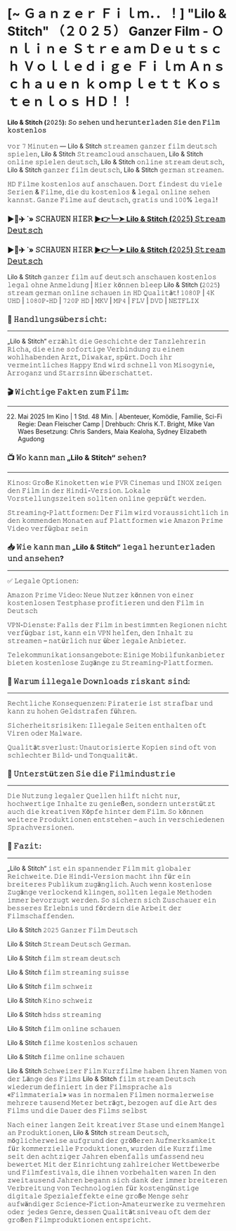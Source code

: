 # [~ Ｇａｎｚｅｒ Ｆｉｌｍ．．！] "Lilo & Stitch" （２０２５） Ganzer Film - Ｏｎｌｉｎｅ Ｓｔｒｅａｍ Ｄｅｕｔｓｃｈ Ｖｏｌｌｅｄｉｇｅ Ｆｉｌｍ Ａｎｓｃｈａｕｅｎ ｋｏｍｐｌｅｔｔ Ｋｏｓｔｅｎｌｏｓ ＨＤ！！


#### Lilo & Stitch (𝟸𝟶𝟸𝟻): 𝚂𝚘 𝚜𝚎𝚑𝚎𝚗 𝚞𝚗𝚍 𝚑𝚎𝚛𝚞𝚗𝚝𝚎𝚛𝚕𝚊𝚍𝚎𝚗 𝚂𝚒𝚎 𝚍𝚎𝚗 𝙵𝚒𝚕𝚖 𝚔𝚘𝚜𝚝𝚎𝚗𝚕𝚘𝚜

𝚟𝚘𝚛 𝟽 𝙼𝚒𝚗𝚞𝚝𝚎𝚗 — Lilo & Stitch  𝚜𝚝𝚛𝚎𝚊𝚖𝚎𝚗 𝚐𝚊𝚗𝚣𝚎𝚛 𝚏𝚒𝚕𝚖 𝚍𝚎𝚞𝚝𝚜𝚌𝚑 𝚜𝚙𝚒𝚎𝚕𝚎𝚗, Lilo & Stitch  𝚂𝚝𝚛𝚎𝚊𝚖𝚌𝚕𝚘𝚞𝚍 𝚊𝚗𝚜𝚌𝚑𝚊𝚞𝚎𝚗, Lilo & Stitch  𝚘𝚗𝚕𝚒𝚗𝚎 𝚜𝚙𝚒𝚎𝚕𝚎𝚗 𝚍𝚎𝚞𝚝𝚜𝚌𝚑, Lilo & Stitch  𝚘𝚗𝚕𝚒𝚗𝚎 𝚜𝚝𝚛𝚎𝚊𝚖 𝚍𝚎𝚞𝚝𝚜𝚌𝚑, Lilo & Stitch  𝚐𝚊𝚗𝚣𝚎𝚛 𝚏𝚒𝚕𝚖 𝚍𝚎𝚞𝚝𝚜𝚌𝚑, Lilo & Stitch  𝚐𝚎𝚛𝚖𝚊𝚗 𝚜𝚝𝚛𝚎𝚊𝚖𝚎𝚗.

𝙷𝙳 𝙵𝚒𝚕𝚖𝚎 𝚔𝚘𝚜𝚝𝚎𝚗𝚕𝚘𝚜 𝚊𝚞𝚏 𝚊𝚗𝚜𝚌𝚑𝚊𝚞𝚎𝚗. 𝙳𝚘𝚛𝚝 𝚏𝚒𝚗𝚍𝚎𝚜𝚝 𝚍𝚞 𝚟𝚒𝚎𝚕𝚎 𝚂𝚎𝚛𝚒𝚎𝚗 & 𝙵𝚒𝚕𝚖𝚎, 𝚍𝚒𝚎 𝚍𝚞 𝚔𝚘𝚜𝚝𝚎𝚗𝚕𝚘𝚜 & 𝚕𝚎𝚐𝚊𝚕 𝚘𝚗𝚕𝚒𝚗𝚎 𝚜𝚎𝚑𝚎𝚗 𝚔𝚊𝚗𝚗𝚜𝚝. 𝙶𝚊𝚗𝚣𝚎 𝙵𝚒𝚕𝚖𝚎 𝚊𝚞𝚏 𝚍𝚎𝚞𝚝𝚜𝚌𝚑, 𝚐𝚛𝚊𝚝𝚒𝚜 𝚞𝚗𝚍 𝟷𝟶𝟶% 𝚕𝚎𝚐𝚊𝚕!

### ▶️🔹✈️ ˙» 𝚂𝙲𝙷𝙰𝚄𝙴𝙽 𝙷𝙸𝙴𝚁 [▶️👉️╰┈➤ Lilo & Stitch (𝟸𝟶𝟸𝟻) 𝚂𝚝𝚛𝚎𝚊𝚖 𝙳𝚎𝚞𝚝𝚜𝚌𝚑](https://t.co/qlICe7GhHL)

### ▶️🔹✈️ ˙» 𝚂𝙲𝙷𝙰𝚄𝙴𝙽 𝙷𝙸𝙴𝚁 [▶️👉╰┈➤ Lilo & Stitch (𝟸𝟶𝟸𝟻) 𝚂𝚝𝚛𝚎𝚊𝚖 𝙳𝚎𝚞𝚝𝚜𝚌𝚑](https://t.co/qlICe7GhHL)

Lilo & Stitch 𝚐𝚊𝚗𝚣𝚎𝚛 𝚏𝚒𝚕𝚖 𝚊𝚞𝚏 𝚍𝚎𝚞𝚝𝚜𝚌𝚑 𝚊𝚗𝚜𝚌𝚑𝚊𝚞𝚎𝚗 𝚔𝚘𝚜𝚝𝚎𝚗𝚕𝚘𝚜 𝚕𝚎𝚐𝚊𝚕 𝚘𝚑𝚗𝚎 𝙰𝚗𝚖𝚎𝚕𝚍𝚞𝚗𝚐 | 𝙷𝚒𝚎𝚛 𝚔ö𝚗𝚗𝚎𝚗 𝚋𝚕𝚎𝚎𝚙 Lilo & Stitch (𝟸𝟶𝟸𝟻) 𝚜𝚝𝚛𝚎𝚊𝚖 𝚐𝚎𝚛𝚖𝚊𝚗 𝚘𝚗𝚕𝚒𝚗𝚎 𝚜𝚌𝚑𝚊𝚞𝚎𝚗 𝚒𝚗 𝙷𝙳 𝚀𝚞𝚊𝚕𝚒𝚝ä𝚝! 𝟷𝟶𝟾𝟶𝙿 | 𝟺𝙺 𝚄𝙷𝙳 | 𝟷𝟶𝟾𝟶𝙿-𝙷𝙳 | 𝟽𝟸𝟶𝙿 𝙷𝙳 | 𝙼𝙺𝚅 | 𝙼𝙿𝟺 | 𝙵𝙻𝚅 | 𝙳𝚅𝙳 | 𝙽𝙴𝚃𝙵𝙻𝙸𝚇

### 📌 𝙷𝚊𝚗𝚍𝚕𝚞𝚗𝚐𝚜ü𝚋𝚎𝚛𝚜𝚒𝚌𝚑𝚝:
---
„Lilo & Stitch“ 𝚎𝚛𝚣ä𝚑𝚕𝚝 𝚍𝚒𝚎 𝙶𝚎𝚜𝚌𝚑𝚒𝚌𝚑𝚝𝚎 𝚍𝚎𝚛 𝚃𝚊𝚗𝚣𝚕𝚎𝚑𝚛𝚎𝚛𝚒𝚗 𝚁𝚒𝚌𝚑𝚊, 𝚍𝚒𝚎 𝚎𝚒𝚗𝚎 𝚜𝚘𝚏𝚘𝚛𝚝𝚒𝚐𝚎 𝚅𝚎𝚛𝚋𝚒𝚗𝚍𝚞𝚗𝚐 𝚣𝚞 𝚎𝚒𝚗𝚎𝚖 𝚠𝚘𝚑𝚕𝚑𝚊𝚋𝚎𝚗𝚍𝚎𝚗 𝙰𝚛𝚣𝚝, 𝙳𝚒𝚠𝚊𝚔𝚊𝚛, 𝚜𝚙ü𝚛𝚝. 𝙳𝚘𝚌𝚑 𝚒𝚑𝚛 𝚟𝚎𝚛𝚖𝚎𝚒𝚗𝚝𝚕𝚒𝚌𝚑𝚎𝚜 𝙷𝚊𝚙𝚙𝚢 𝙴𝚗𝚍 𝚠𝚒𝚛𝚍 𝚜𝚌𝚑𝚗𝚎𝚕𝚕 𝚟𝚘𝚗 𝙼𝚒𝚜𝚘𝚐𝚢𝚗𝚒𝚎, 𝙰𝚛𝚛𝚘𝚐𝚊𝚗𝚣 𝚞𝚗𝚍 𝚂𝚝𝚊𝚛𝚛𝚜𝚒𝚗𝚗 ü𝚋𝚎𝚛𝚜𝚌𝚑𝚊𝚝𝚝𝚎𝚝.

### 🎬 𝚆𝚒𝚌𝚑𝚝𝚒𝚐𝚎 𝙵𝚊𝚔𝚝𝚎𝚗 𝚣𝚞𝚖 𝙵𝚒𝚕𝚖:
---
22. Mai 2025 Im Kino | 1 Std. 48 Min. | Abenteuer, Komödie, Familie, Sci-Fi
Regie: Dean Fleischer Camp | Drehbuch: Chris K.T. Bright, Mike Van Waes
Besetzung: Chris Sanders, Maia Kealoha, Sydney Elizabeth Agudong

### 📺 𝚆𝚘 𝚔𝚊𝚗𝚗 𝚖𝚊𝚗 „Lilo & Stitch“ 𝚜𝚎𝚑𝚎𝚗?
---
𝙺𝚒𝚗𝚘𝚜: 𝙶𝚛𝚘ß𝚎 𝙺𝚒𝚗𝚘𝚔𝚎𝚝𝚝𝚎𝚗 𝚠𝚒𝚎 𝙿𝚅𝚁 𝙲𝚒𝚗𝚎𝚖𝚊𝚜 𝚞𝚗𝚍 𝙸𝙽𝙾𝚇 𝚣𝚎𝚒𝚐𝚎𝚗 𝚍𝚎𝚗 𝙵𝚒𝚕𝚖 𝚒𝚗 𝚍𝚎𝚛 𝙷𝚒𝚗𝚍𝚒-𝚅𝚎𝚛𝚜𝚒𝚘𝚗. 𝙻𝚘𝚔𝚊𝚕𝚎 𝚅𝚘𝚛𝚜𝚝𝚎𝚕𝚕𝚞𝚗𝚐𝚜𝚣𝚎𝚒𝚝𝚎𝚗 𝚜𝚘𝚕𝚕𝚝𝚎𝚗 𝚘𝚗𝚕𝚒𝚗𝚎 𝚐𝚎𝚙𝚛ü𝚏𝚝 𝚠𝚎𝚛𝚍𝚎𝚗.

𝚂𝚝𝚛𝚎𝚊𝚖𝚒𝚗𝚐-𝙿𝚕𝚊𝚝𝚝𝚏𝚘𝚛𝚖𝚎𝚗: 𝙳𝚎𝚛 𝙵𝚒𝚕𝚖 𝚠𝚒𝚛𝚍 𝚟𝚘𝚛𝚊𝚞𝚜𝚜𝚒𝚌𝚑𝚝𝚕𝚒𝚌𝚑 𝚒𝚗 𝚍𝚎𝚗 𝚔𝚘𝚖𝚖𝚎𝚗𝚍𝚎𝚗 𝙼𝚘𝚗𝚊𝚝𝚎𝚗 𝚊𝚞𝚏 𝙿𝚕𝚊𝚝𝚝𝚏𝚘𝚛𝚖𝚎𝚗 𝚠𝚒𝚎 𝙰𝚖𝚊𝚣𝚘𝚗 𝙿𝚛𝚒𝚖𝚎 𝚅𝚒𝚍𝚎𝚘 𝚟𝚎𝚛𝚏ü𝚐𝚋𝚊𝚛 𝚜𝚎𝚒𝚗

### 📥 𝚆𝚒𝚎 𝚔𝚊𝚗𝚗 𝚖𝚊𝚗 „Lilo & Stitch“ 𝚕𝚎𝚐𝚊𝚕 𝚑𝚎𝚛𝚞𝚗𝚝𝚎𝚛𝚕𝚊𝚍𝚎𝚗 𝚞𝚗𝚍 𝚊𝚗𝚜𝚎𝚑𝚎𝚗?
---
✅ 𝙻𝚎𝚐𝚊𝚕𝚎 𝙾𝚙𝚝𝚒𝚘𝚗𝚎𝚗:

𝙰𝚖𝚊𝚣𝚘𝚗 𝙿𝚛𝚒𝚖𝚎 𝚅𝚒𝚍𝚎𝚘: 𝙽𝚎𝚞𝚎 𝙽𝚞𝚝𝚣𝚎𝚛 𝚔ö𝚗𝚗𝚎𝚗 𝚟𝚘𝚗 𝚎𝚒𝚗𝚎𝚛 𝚔𝚘𝚜𝚝𝚎𝚗𝚕𝚘𝚜𝚎𝚗 𝚃𝚎𝚜𝚝𝚙𝚑𝚊𝚜𝚎 𝚙𝚛𝚘𝚏𝚒𝚝𝚒𝚎𝚛𝚎𝚗 𝚞𝚗𝚍 𝚍𝚎𝚗 𝙵𝚒𝚕𝚖 𝚒𝚗 𝙳𝚎𝚞𝚝𝚜𝚌𝚑

𝚅𝙿𝙽-𝙳𝚒𝚎𝚗𝚜𝚝𝚎: 𝙵𝚊𝚕𝚕𝚜 𝚍𝚎𝚛 𝙵𝚒𝚕𝚖 𝚒𝚗 𝚋𝚎𝚜𝚝𝚒𝚖𝚖𝚝𝚎𝚗 𝚁𝚎𝚐𝚒𝚘𝚗𝚎𝚗 𝚗𝚒𝚌𝚑𝚝 𝚟𝚎𝚛𝚏ü𝚐𝚋𝚊𝚛 𝚒𝚜𝚝, 𝚔𝚊𝚗𝚗 𝚎𝚒𝚗 𝚅𝙿𝙽 𝚑𝚎𝚕𝚏𝚎𝚗, 𝚍𝚎𝚗 𝙸𝚗𝚑𝚊𝚕𝚝 𝚣𝚞 𝚜𝚝𝚛𝚎𝚊𝚖𝚎𝚗 – 𝚗𝚊𝚝ü𝚛𝚕𝚒𝚌𝚑 𝚗𝚞𝚛 ü𝚋𝚎𝚛 𝚕𝚎𝚐𝚊𝚕𝚎 𝙰𝚗𝚋𝚒𝚎𝚝𝚎𝚛.

𝚃𝚎𝚕𝚎𝚔𝚘𝚖𝚖𝚞𝚗𝚒𝚔𝚊𝚝𝚒𝚘𝚗𝚜𝚊𝚗𝚐𝚎𝚋𝚘𝚝𝚎: 𝙴𝚒𝚗𝚒𝚐𝚎 𝙼𝚘𝚋𝚒𝚕𝚏𝚞𝚗𝚔𝚊𝚗𝚋𝚒𝚎𝚝𝚎𝚛 𝚋𝚒𝚎𝚝𝚎𝚗 𝚔𝚘𝚜𝚝𝚎𝚗𝚕𝚘𝚜𝚎 𝚉𝚞𝚐ä𝚗𝚐𝚎 𝚣𝚞 𝚂𝚝𝚛𝚎𝚊𝚖𝚒𝚗𝚐-𝙿𝚕𝚊𝚝𝚝𝚏𝚘𝚛𝚖𝚎𝚗.

### 🚫 𝚆𝚊𝚛𝚞𝚖 𝚒𝚕𝚕𝚎𝚐𝚊𝚕𝚎 𝙳𝚘𝚠𝚗𝚕𝚘𝚊𝚍𝚜 𝚛𝚒𝚜𝚔𝚊𝚗𝚝 𝚜𝚒𝚗𝚍:
---
𝚁𝚎𝚌𝚑𝚝𝚕𝚒𝚌𝚑𝚎 𝙺𝚘𝚗𝚜𝚎𝚚𝚞𝚎𝚗𝚣𝚎𝚗: 𝙿𝚒𝚛𝚊𝚝𝚎𝚛𝚒𝚎 𝚒𝚜𝚝 𝚜𝚝𝚛𝚊𝚏𝚋𝚊𝚛 𝚞𝚗𝚍 𝚔𝚊𝚗𝚗 𝚣𝚞 𝚑𝚘𝚑𝚎𝚗 𝙶𝚎𝚕𝚍𝚜𝚝𝚛𝚊𝚏𝚎𝚗 𝚏ü𝚑𝚛𝚎𝚗.

𝚂𝚒𝚌𝚑𝚎𝚛𝚑𝚎𝚒𝚝𝚜𝚛𝚒𝚜𝚒𝚔𝚎𝚗: 𝙸𝚕𝚕𝚎𝚐𝚊𝚕𝚎 𝚂𝚎𝚒𝚝𝚎𝚗 𝚎𝚗𝚝𝚑𝚊𝚕𝚝𝚎𝚗 𝚘𝚏𝚝 𝚅𝚒𝚛𝚎𝚗 𝚘𝚍𝚎𝚛 𝙼𝚊𝚕𝚠𝚊𝚛𝚎.

𝚀𝚞𝚊𝚕𝚒𝚝ä𝚝𝚜𝚟𝚎𝚛𝚕𝚞𝚜𝚝: 𝚄𝚗𝚊𝚞𝚝𝚘𝚛𝚒𝚜𝚒𝚎𝚛𝚝𝚎 𝙺𝚘𝚙𝚒𝚎𝚗 𝚜𝚒𝚗𝚍 𝚘𝚏𝚝 𝚟𝚘𝚗 𝚜𝚌𝚑𝚕𝚎𝚌𝚑𝚝𝚎𝚛 𝙱𝚒𝚕𝚍- 𝚞𝚗𝚍 𝚃𝚘𝚗𝚚𝚞𝚊𝚕𝚒𝚝ä𝚝.

### 📌 𝚄𝚗𝚝𝚎𝚛𝚜𝚝ü𝚝𝚣𝚎𝚗 𝚂𝚒𝚎 𝚍𝚒𝚎 𝙵𝚒𝚕𝚖𝚒𝚗𝚍𝚞𝚜𝚝𝚛𝚒𝚎
---
𝙳𝚒𝚎 𝙽𝚞𝚝𝚣𝚞𝚗𝚐 𝚕𝚎𝚐𝚊𝚕𝚎𝚛 𝚀𝚞𝚎𝚕𝚕𝚎𝚗 𝚑𝚒𝚕𝚏𝚝 𝚗𝚒𝚌𝚑𝚝 𝚗𝚞𝚛, 𝚑𝚘𝚌𝚑𝚠𝚎𝚛𝚝𝚒𝚐𝚎 𝙸𝚗𝚑𝚊𝚕𝚝𝚎 𝚣𝚞 𝚐𝚎𝚗𝚒𝚎ß𝚎𝚗, 𝚜𝚘𝚗𝚍𝚎𝚛𝚗 𝚞𝚗𝚝𝚎𝚛𝚜𝚝ü𝚝𝚣𝚝 𝚊𝚞𝚌𝚑 𝚍𝚒𝚎 𝚔𝚛𝚎𝚊𝚝𝚒𝚟𝚎𝚗 𝙺ö𝚙𝚏𝚎 𝚑𝚒𝚗𝚝𝚎𝚛 𝚍𝚎𝚖 𝙵𝚒𝚕𝚖. 𝚂𝚘 𝚔ö𝚗𝚗𝚎𝚗 𝚠𝚎𝚒𝚝𝚎𝚛𝚎 𝙿𝚛𝚘𝚍𝚞𝚔𝚝𝚒𝚘𝚗𝚎𝚗 𝚎𝚗𝚝𝚜𝚝𝚎𝚑𝚎𝚗 – 𝚊𝚞𝚌𝚑 𝚒𝚗 𝚟𝚎𝚛𝚜𝚌𝚑𝚒𝚎𝚍𝚎𝚗𝚎𝚗 𝚂𝚙𝚛𝚊𝚌𝚑𝚟𝚎𝚛𝚜𝚒𝚘𝚗𝚎𝚗.

### 🎉 𝙵𝚊𝚣𝚒𝚝:
---
„Lilo & Stitch“ 𝚒𝚜𝚝 𝚎𝚒𝚗 𝚜𝚙𝚊𝚗𝚗𝚎𝚗𝚍𝚎𝚛 𝙵𝚒𝚕𝚖 𝚖𝚒𝚝 𝚐𝚕𝚘𝚋𝚊𝚕𝚎𝚛 𝚁𝚎𝚒𝚌𝚑𝚠𝚎𝚒𝚝𝚎. 𝙳𝚒𝚎 𝙷𝚒𝚗𝚍𝚒-𝚅𝚎𝚛𝚜𝚒𝚘𝚗 𝚖𝚊𝚌𝚑𝚝 𝚒𝚑𝚗 𝚏ü𝚛 𝚎𝚒𝚗 𝚋𝚛𝚎𝚒𝚝𝚎𝚛𝚎𝚜 𝙿𝚞𝚋𝚕𝚒𝚔𝚞𝚖 𝚣𝚞𝚐ä𝚗𝚐𝚕𝚒𝚌𝚑. 𝙰𝚞𝚌𝚑 𝚠𝚎𝚗𝚗 𝚔𝚘𝚜𝚝𝚎𝚗𝚕𝚘𝚜𝚎 𝚉𝚞𝚐ä𝚗𝚐𝚎 𝚟𝚎𝚛𝚕𝚘𝚌𝚔𝚎𝚗𝚍 𝚔𝚕𝚒𝚗𝚐𝚎𝚗, 𝚜𝚘𝚕𝚕𝚝𝚎𝚗 𝚕𝚎𝚐𝚊𝚕𝚎 𝙼𝚎𝚝𝚑𝚘𝚍𝚎𝚗 𝚒𝚖𝚖𝚎𝚛 𝚋𝚎𝚟𝚘𝚛𝚣𝚞𝚐𝚝 𝚠𝚎𝚛𝚍𝚎𝚗. 𝚂𝚘 𝚜𝚒𝚌𝚑𝚎𝚛𝚗 𝚜𝚒𝚌𝚑 𝚉𝚞𝚜𝚌𝚑𝚊𝚞𝚎𝚛 𝚎𝚒𝚗 𝚋𝚎𝚜𝚜𝚎𝚛𝚎𝚜 𝙴𝚛𝚕𝚎𝚋𝚗𝚒𝚜 𝚞𝚗𝚍 𝚏ö𝚛𝚍𝚎𝚛𝚗 𝚍𝚒𝚎 𝙰𝚛𝚋𝚎𝚒𝚝 𝚍𝚎𝚛 𝙵𝚒𝚕𝚖𝚜𝚌𝚑𝚊𝚏𝚏𝚎𝚗𝚍𝚎𝚗.

Lilo & Stitch 𝟸𝟶𝟸𝟻 𝙶𝚊𝚗𝚣𝚎𝚛 𝙵𝚒𝚕𝚖 𝙳𝚎𝚞𝚝𝚜𝚌𝚑

Lilo & Stitch 𝚂𝚝𝚛𝚎𝚊𝚖 𝙳𝚎𝚞𝚝𝚜𝚌𝚑 𝙶𝚎𝚛𝚖𝚊𝚗.

Lilo & Stitch 𝚏𝚒𝚕𝚖 𝚜𝚝𝚛𝚎𝚊𝚖 𝚍𝚎𝚞𝚝𝚜𝚌𝚑

Lilo & Stitch 𝚏𝚒𝚕𝚖 𝚜𝚝𝚛𝚎𝚊𝚖𝚒𝚗𝚐 𝚜𝚞𝚒𝚜𝚜𝚎

Lilo & Stitch 𝚏𝚒𝚕𝚖 𝚜𝚌𝚑𝚠𝚎𝚒𝚣

Lilo & Stitch 𝙺𝚒𝚗𝚘 𝚜𝚌𝚑𝚠𝚎𝚒𝚣

Lilo & Stitch 𝚑𝚍𝚜𝚜 𝚜𝚝𝚛𝚎𝚊𝚖𝚒𝚗𝚐

Lilo & Stitch 𝚏𝚒𝚕𝚖 𝚘𝚗𝚕𝚒𝚗𝚎 𝚜𝚌𝚑𝚊𝚞𝚎𝚗

Lilo & Stitch 𝚏𝚒𝚕𝚖𝚎 𝚔𝚘𝚜𝚝𝚎𝚗𝚕𝚘𝚜 𝚜𝚌𝚑𝚊𝚞𝚎𝚗

Lilo & Stitch 𝚏𝚒𝚕𝚖𝚎 𝚘𝚗𝚕𝚒𝚗𝚎 𝚜𝚌𝚑𝚊𝚞𝚎𝚗

Lilo & Stitch 𝚂𝚌𝚑𝚠𝚎𝚒𝚣𝚎𝚛 𝙵𝚒𝚕𝚖 𝙺𝚞𝚛𝚣𝚏𝚒𝚕𝚖𝚎 𝚑𝚊𝚋𝚎𝚗 𝚒𝚑𝚛𝚎𝚗 𝙽𝚊𝚖𝚎𝚗 𝚟𝚘𝚗 𝚍𝚎𝚛 𝙻ä𝚗𝚐𝚎 𝚍𝚎𝚜 𝙵𝚒𝚕𝚖𝚜 Lilo & Stitch 𝚏𝚒𝚕𝚖 𝚜𝚝𝚛𝚎𝚊𝚖 𝙳𝚎𝚞𝚝𝚜𝚌𝚑 𝚠𝚒𝚎𝚍𝚎𝚛𝚞𝚖 𝚍𝚎𝚏𝚒𝚗𝚒𝚎𝚛𝚝 𝚒𝚗 𝚍𝚎𝚛 𝙵𝚒𝚕𝚖𝚜𝚙𝚛𝚊𝚌𝚑𝚎 𝚊𝚕𝚜 «𝙵𝚒𝚕𝚖𝚖𝚊𝚝𝚎𝚛𝚒𝚊𝚕» 𝚠𝚊𝚜 𝚒𝚗 𝚗𝚘𝚛𝚖𝚊𝚕𝚎𝚗 𝙵𝚒𝚕𝚖𝚎𝚗 𝚗𝚘𝚛𝚖𝚊𝚕𝚎𝚛𝚠𝚎𝚒𝚜𝚎 𝚖𝚎𝚑𝚛𝚎𝚛𝚎 𝚝𝚊𝚞𝚜𝚎𝚗𝚍 𝙼𝚎𝚝𝚎𝚛 𝚋𝚎𝚝𝚛ä𝚐𝚝, 𝚋𝚎𝚣𝚘𝚐𝚎𝚗 𝚊𝚞𝚏 𝚍𝚒𝚎 𝙰𝚛𝚝 𝚍𝚎𝚜 𝙵𝚒𝚕𝚖𝚜 𝚞𝚗𝚍 𝚍𝚒𝚎 𝙳𝚊𝚞𝚎𝚛 𝚍𝚎𝚜 𝙵𝚒𝚕𝚖𝚜 𝚜𝚎𝚕𝚋𝚜𝚝

𝙽𝚊𝚌𝚑 𝚎𝚒𝚗𝚎𝚛 𝚕𝚊𝚗𝚐𝚎𝚗 𝚉𝚎𝚒𝚝 𝚔𝚛𝚎𝚊𝚝𝚒𝚟𝚎𝚛 𝚂𝚝𝚊𝚜𝚎 𝚞𝚗𝚍 𝚎𝚒𝚗𝚎𝚖 𝙼𝚊𝚗𝚐𝚎𝚕 𝚊𝚗 𝙿𝚛𝚘𝚍𝚞𝚔𝚝𝚒𝚘𝚗𝚎𝚗, Lilo & Stitch 𝚜𝚝𝚛𝚎𝚊𝚖 𝙳𝚎𝚞𝚝𝚜𝚌𝚑, 𝚖ö𝚐𝚕𝚒𝚌𝚑𝚎𝚛𝚠𝚎𝚒𝚜𝚎 𝚊𝚞𝚏𝚐𝚛𝚞𝚗𝚍 𝚍𝚎𝚛 𝚐𝚛öß𝚎𝚛𝚎𝚗 𝙰𝚞𝚏𝚖𝚎𝚛𝚔𝚜𝚊𝚖𝚔𝚎𝚒𝚝 𝚏ü𝚛 𝚔𝚘𝚖𝚖𝚎𝚛𝚣𝚒𝚎𝚕𝚕𝚎 𝙿𝚛𝚘𝚍𝚞𝚔𝚝𝚒𝚘𝚗𝚎𝚗, 𝚠𝚞𝚛𝚍𝚎𝚗 𝚍𝚒𝚎 𝙺𝚞𝚛𝚣𝚏𝚒𝚕𝚖𝚎 𝚜𝚎𝚒𝚝 𝚍𝚎𝚗 𝚊𝚌𝚑𝚝𝚣𝚒𝚐𝚎𝚛 𝙹𝚊𝚑𝚛𝚎𝚗 𝚎𝚋𝚎𝚗𝚏𝚊𝚕𝚕𝚜 𝚞𝚖𝚏𝚊𝚜𝚜𝚎𝚗𝚍 𝚗𝚎𝚞 𝚋𝚎𝚠𝚎𝚛𝚝𝚎𝚝 𝙼𝚒𝚝 𝚍𝚎𝚛 𝙴𝚒𝚗𝚛𝚒𝚌𝚑𝚝𝚞𝚗𝚐 𝚣𝚊𝚑𝚕𝚛𝚎𝚒𝚌𝚑𝚎𝚛 𝚆𝚎𝚝𝚝𝚋𝚎𝚠𝚎𝚛𝚋𝚎 𝚞𝚗𝚍 𝙵𝚒𝚕𝚖𝚏𝚎𝚜𝚝𝚒𝚟𝚊𝚕𝚜, 𝚍𝚒𝚎 𝚒𝚑𝚗𝚎𝚗 𝚟𝚘𝚛𝚋𝚎𝚑𝚊𝚕𝚝𝚎𝚗 𝚠𝚊𝚛𝚎𝚗 𝙸𝚗 𝚍𝚎𝚗 𝚣𝚠𝚎𝚒𝚝𝚊𝚞𝚜𝚎𝚗𝚍 𝙹𝚊𝚑𝚛𝚎𝚗 𝚋𝚎𝚐𝚊𝚗𝚗 𝚜𝚒𝚌𝚑 𝚍𝚊𝚗𝚔 𝚍𝚎𝚛 𝚒𝚖𝚖𝚎𝚛 𝚋𝚛𝚎𝚒𝚝𝚎𝚛𝚎𝚗 𝚅𝚎𝚛𝚋𝚛𝚎𝚒𝚝𝚞𝚗𝚐 𝚟𝚘𝚗 𝚃𝚎𝚌𝚑𝚗𝚘𝚕𝚘𝚐𝚒𝚎𝚗 𝚏ü𝚛 𝚔𝚘𝚜𝚝𝚎𝚗𝚐ü𝚗𝚜𝚝𝚒𝚐𝚎 𝚍𝚒𝚐𝚒𝚝𝚊𝚕𝚎 𝚂𝚙𝚎𝚣𝚒𝚊𝚕𝚎𝚏𝚏𝚎𝚔𝚝𝚎 𝚎𝚒𝚗𝚎 𝚐𝚛𝚘ß𝚎 𝙼𝚎𝚗𝚐𝚎 𝚜𝚎𝚑𝚛 𝚊𝚞𝚏𝚠ä𝚗𝚍𝚒𝚐𝚎𝚛 𝚂𝚌𝚒𝚎𝚗𝚌𝚎-𝙵𝚒𝚌𝚝𝚒𝚘𝚗-𝙰𝚖𝚊𝚝𝚎𝚞𝚛𝚠𝚎𝚛𝚔𝚎 𝚣𝚞 𝚟𝚎𝚛𝚖𝚎𝚑𝚛𝚎𝚗 𝚘𝚍𝚎𝚛 𝚓𝚎𝚍𝚎𝚜 𝙶𝚎𝚗𝚛𝚎, 𝚍𝚎𝚜𝚜𝚎𝚗 𝚀𝚞𝚊𝚕𝚒𝚝ä𝚝𝚜𝚗𝚒𝚟𝚎𝚊𝚞 𝚘𝚏𝚝 𝚍𝚎𝚖 𝚍𝚎𝚛 𝚐𝚛𝚘ß𝚎𝚗 𝙵𝚒𝚕𝚖𝚙𝚛𝚘𝚍𝚞𝚔𝚝𝚒𝚘𝚗𝚎𝚗 𝚎𝚗𝚝𝚜𝚙𝚛𝚒𝚌𝚑𝚝.
